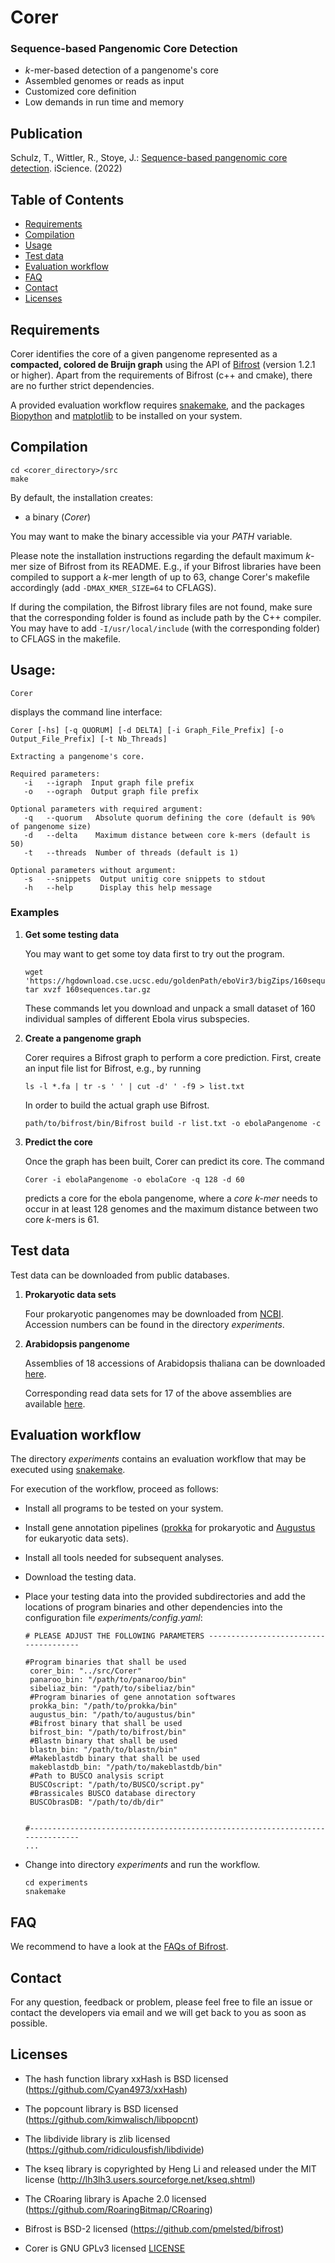 # Corer

### Sequence-based Pangenomic Core Detection

* *k*-mer-based detection of a pangenome's core
* Assembled genomes or reads as input
* Customized core definition
* Low demands in run time and memory

## Publication

Schulz, T., Wittler, R., Stoye, J.: [Sequence-based pangenomic core detection](https://doi.org/10.1016/j.isci.2022.104413). iScience. (2022)

## Table of Contents

* [Requirements](https://gitlab.ub.uni-bielefeld.de/gi/corer#requirements)
* [Compilation](https://gitlab.ub.uni-bielefeld.de/gi/corer#compilation)
* [Usage](https://gitlab.ub.uni-bielefeld.de/gi/corer#usage)
* [Test data](https://gitlab.ub.uni-bielefeld.de/gi/corer#test-data)
* [Evaluation workflow](https://gitlab.ub.uni-bielefeld.de/gi/corer#tool-comparison)
* [FAQ](https://gitlab.ub.uni-bielefeld.de/gi/corer#faq)
* [Contact](https://gitlab.ub.uni-bielefeld.de/gi/corer#contact)
* [Licenses](https://gitlab.ub.uni-bielefeld.de/gi/corer#license)

## Requirements

Corer identifies the core of a given pangenome represented as a **compacted, colored de Bruijn graph** using the API of [Bifrost](https://github.com/pmelsted/bifrost) (version 1.2.1 or higher). Apart from the requirements of Bifrost (c++ and cmake), there are no further strict dependencies.

A provided evaluation workflow requires [snakemake](https://snakemake.readthedocs.io/en/stable/), and the packages
[Biopython](https://biopython.org) and [matplotlib](https://matplotlib.org) to be installed on your system.

## Compilation

```
cd <corer_directory>/src
make
```

By default, the installation creates:
* a binary (*Corer*)

You may want to make the binary accessible via your *PATH* variable.

Please note the installation instructions regarding the default maximum *k*-mer size of Bifrost from its README.
E.g., if your Bifrost libraries have been compiled to support a *k*-mer length of up to 63, change Corer's 
makefile accordingly (add `-DMAX_KMER_SIZE=64` to CFLAGS).

If during the compilation, the Bifrost library files are not found, make sure that the corresponding folder is found as include path by the C++ compiler. You may have to add
`-I/usr/local/include` (with the corresponding folder) to CFLAGS in the makefile.

## Usage:

```
Corer
```

displays the command line interface:
```
Corer [-hs] [-q QUORUM] [-d DELTA] [-i Graph_File_Prefix] [-o Output_File_Prefix] [-t Nb_Threads]

Extracting a pangenome's core.

Required parameters:
   -i   --igraph  Input graph file prefix
   -o   --ograph  Output graph file prefix

Optional parameters with required argument:
   -q   --quorum   Absolute quorum defining the core (default is 90% of pangenome size)
   -d   --delta    Maximum distance between core k-mers (default is 50)
   -t   --threads  Number of threads (default is 1)

Optional parameters without argument:
   -s   --snippets  Output unitig core snippets to stdout
   -h   --help      Display this help message
```

### Examples

1. **Get some testing data**

   You may want to get some toy data first to try out the program.

   ```
   wget 'https://hgdownload.cse.ucsc.edu/goldenPath/eboVir3/bigZips/160sequences.tar.gz'
   tar xvzf 160sequences.tar.gz
   ```

   These commands let you download and unpack a small dataset of 160 individual samples of different Ebola virus subspecies.

2. **Create a pangenome graph**

   Corer requires a Bifrost graph to perform a core prediction. First, create an input file list for Bifrost, e.g., by running
   
   ```
   ls -l *.fa | tr -s ' ' | cut -d' ' -f9 > list.txt
   ```
   
   In order to build the actual graph use Bifrost.

   ```
   path/to/bifrost/bin/Bifrost build -r list.txt -o ebolaPangenome -c
   ```

2. **Predict the core**

   Once the graph has been built, Corer can predict its core. The command

   ```
   Corer -i ebolaPangenome -o ebolaCore -q 128 -d 60
   ```

   predicts a core for the ebola pangenome, where a *core *k*-mer* needs to occur in at least 128 genomes and the maximum distance between two core
   *k*-mers is 61.

## Test data

Test data can be downloaded from public databases.

1. **Prokaryotic data sets**

   Four prokaryotic pangenomes may be downloaded from [NCBI](https://www.ncbi.nlm.nih.gov). Accession numbers can be found in the directory
   *experiments*.
   
3. **Arabidopsis pangenome**

   Assemblies of 18 accessions of Arabidopsis thaliana can be downloaded [here](http://mtweb.cs.ucl.ac.uk/mus/www/19genomes/fasta/MASKED/).

   Corresponding read data sets for 17 of the above assemblies are available [here](https://www.ebi.ac.uk/ena/browser/view/PRJEB2457?show=reads).

## Evaluation workflow

The directory *experiments* contains an evaluation workflow that may be executed using
[snakemake](https://snakemake.readthedocs.io/en/stable/).

For execution of the workflow, proceed as follows:

* Install all programs to be tested on your system.

* Install gene annotation pipelines ([prokka](https://github.com/tseemann/prokka) for prokaryotic and [Augustus](http://bioinf.uni-greifswald.de/augustus/) for eukaryotic data sets).

* Install all tools needed for subsequent analyses.

* Download the testing data.

* Place your testing data into the provided subdirectories and add the locations of program 
  binaries and other dependencies into the configuration file *experiments/config.yaml*:

  ```
  # PLEASE ADJUST THE FOLLOWING PARAMETERS --------------------------------------

  #Program binaries that shall be used
   corer_bin: "../src/Corer"
   panaroo_bin: "/path/to/panaroo/bin"
   sibeliaz_bin: "/path/to/sibeliaz/bin"
   #Program binaries of gene annotation softwares
   prokka_bin: "/path/to/prokka/bin"
   augustus_bin: "/path/to/augustus/bin"
   #Bifrost binary that shall be used
   bifrost_bin: "/path/to/bifrost/bin"
   #Blastn binary that shall be used
   blastn_bin: "/path/to/blastn/bin"
   #Makeblastdb binary that shall be used
   makeblastdb_bin: "/path/to/makeblastdb/bin"
   #Path to BUSCO analysis script
   BUSCOscript: "/path/to/BUSCO/script.py"
   #Brassicales BUSCO database directory
   BUSCObrasDB: "/path/to/db/dir"


  #------------------------------------------------------------------------------
  ...
  ```
  
* Change into directory *experiments* and run the workflow.

  ```
  cd experiments
  snakemake
  ```

## FAQ

We recommend to have a look at the [FAQs of Bifrost](https://github.com/pmelsted/bifrost#faq).


## Contact

For any question, feedback or problem, please feel free to file an issue or contact the developers via email and we will get back to you as soon as possible.

## Licenses

* The hash function library xxHash is BSD licensed (https://github.com/Cyan4973/xxHash)

* The popcount library is BSD licensed (https://github.com/kimwalisch/libpopcnt)

* The libdivide library is zlib licensed (https://github.com/ridiculousfish/libdivide)

* The kseq library is copyrighted by Heng Li and released
  under the MIT license (http://lh3lh3.users.sourceforge.net/kseq.shtml)

* The CRoaring library is Apache 2.0 licensed (https://github.com/RoaringBitmap/CRoaring)

* Bifrost is BSD-2 licensed (https://github.com/pmelsted/bifrost)

* Corer is GNU GPLv3 licensed [LICENSE](https://gitlab.ub.uni-bielefeld.de/gi/plast/blob/master/LICENSE)
